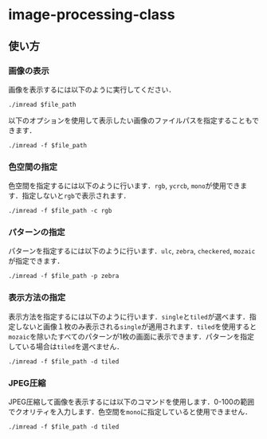 # image-processing-class
## 使い方
### 画像の表示
画像を表示するには以下のように実行してください．
```shell
./imread $file_path
```
以下のオプションを使用して表示したい画像のファイルパスを指定することもできます．
```shell
./imread -f $file_path
```

### 色空間の指定
色空間を指定するには以下のように行います．`rgb`, `ycrcb`, `mono`が使用できます．指定しないと`rgb`で表示されます．
```shell
./imread -f $file_path -c rgb
```

### パターンの指定
パターンを指定するには以下のように行います．`ulc`, `zebra`, `checkered`, `mozaic`が指定できます．
```shell
./imread -f $file_path -p zebra
```

### 表示方法の指定
表示方法を指定するには以下のように行います．`single`と`tiled`が選べます．指定しないと画像１枚のみ表示される`single`が適用されます．`tiled`を使用すると`mozaic`を除いたすべてのパターンが1枚の画面に表示できます．パターンを指定している場合は`tiled`を選べません．
```shell
./imread -f $file_path -d tiled
```

### JPEG圧縮
JPEG圧縮して画像を表示するには以下のコマンドを使用します．0-100の範囲でクオリティを入力します．色空間を`mono`に指定していると使用できません．
```shell
./imread -f $file_path -d tiled
```
